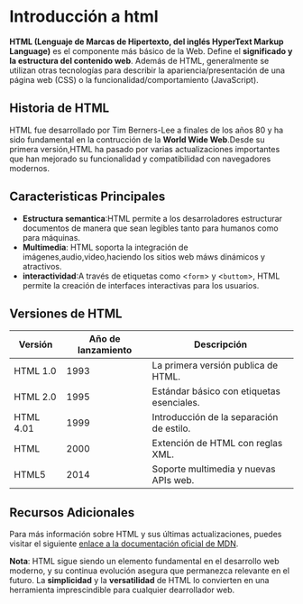 

# Introducción a html
__HTML (Lenguaje de Marcas de Hipertexto, del inglés HyperText Markup Language)__ es el componente más básico de la Web. Define el __significado y la estructura del contenido web__. Además de HTML, generalmente se utilizan otras tecnologías para describir la apariencia/presentación de una página web (CSS) o la funcionalidad/comportamiento (JavaScript). 
## Historia de HTML
HTML fue desarrollado por Tim Berners-Lee a finales de los años 80 y ha sido fundamental en la contrucción de la __World Wide Web__.Desde su primera versión,HTML ha pasado por varias actualizaciones importantes que han mejorado su funcionalidad y compatibilidad con navegadores modernos.
## Caracteristicas Principales
* __Estructura semantica__:HTML permite a los desarroladores estructurar documentos de manera que sean legibles tanto para humanos como para máquinas.
* __Multimedia__: HTML soporta la integración de imágenes,audio,video,haciendo los sitios web máws dinámicos y atractivos.
* __interactividad__:A través de etiquetas como <`form`> y <`buttom`>, HTML permite la creación de interfaces interactivas para los usuarios.
## Versiones de HTML
| Versión  | Año de lanzamiento | Descripción |
|----------|----------|----------|
|   HTML 1.0  | 1993   | La primera versión publica de HTML.   |
| HTML 2.0    | 1995   |  Estándar básico con etiquetas esenciales.  |
| HTML 4.01    | 1999   | Introducción de la separación de estilo.   |
| HTML   | 2000   |Extención de HTML con reglas XML.   |
| HTML5    | 2014   |Soporte multimedia y nuevas APIs web.    |
## Recursos Adicionales
Para más información sobre HTML y sus últimas actualizaciones, puedes visitar el siguiente [enlace a la documentación oficial de MDN](http://https://developer.mozilla.org/es/docs/Web/HTML/ "Title").

__Nota__: HTML sigue siendo un elemento fundamental en el desarrollo web moderno, y su continua evolución asegura que permanezca relevante en el futuro. La __simplicidad__ y la __versatilidad__ de HTML lo convierten en una herramienta imprescindible para cualquier dearrollador web.